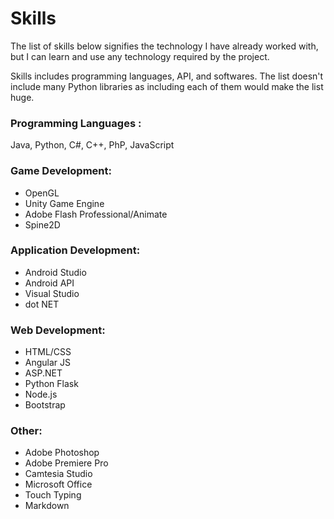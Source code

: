 # Skills

The list of skills below signifies the technology I have already worked with, but I can learn and use any technology required by the project.

Skills includes programming languages, API, and softwares. The list doesn't include many Python libraries as including each of them would make the list huge.

### Programming Languages : 
Java, Python, C#, C++, PhP, JavaScript

### Game Development:
- OpenGL
- Unity Game Engine
- Adobe Flash Professional/Animate
- Spine2D

### Application Development:
- Android Studio
- Android API
- Visual Studio
- dot NET

### Web Development:
- HTML/CSS
- Angular JS
- ASP.NET
- Python Flask
- Node.js
- Bootstrap

### Other:
- Adobe Photoshop
- Adobe Premiere Pro
- Camtesia Studio
- Microsoft Office
- Touch Typing
- Markdown